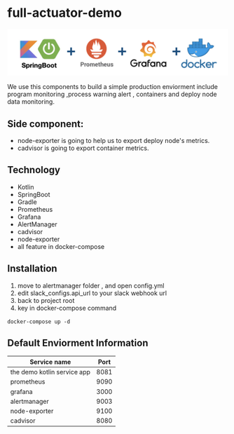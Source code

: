 # full-actuator-demo

![image](https://github.com/bruce770405/full-actuator-demo/blob/main/front.png)

We use this components to build a simple production enviorment include program monitoring ,process warning alert , containers and deploy node data monitoring.

## Side component: 

* node-exporter is going to help us to export deploy node's metrics.
* cadvisor is going to export container metrics.

## Technology
* Kotlin
* SpringBoot
* Gradle
* Prometheus
* Grafana
* AlertManager
* cadvisor
* node-exporter
* all feature in docker-compose


## Installation
  1. move to alertmanager folder , and open config.yml
  2. edit slack_configs.api_url to your slack webhook url
  3. back to project root
  4. key in docker-compose command 
```
docker-compose up -d
```

## Default Enviorment Information

| Service name  | Port|
| ------------- | ------------- |
| the demo kotlin service app  | 8081  |
| prometheus  | 9090  |
| grafana  | 3000  |
| alertmanager  | 9003  |
| node-exporter  | 9100  |
| cadvisor  | 8080  |
